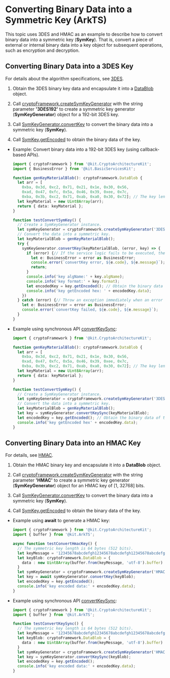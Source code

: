# Converting Binary Data into a Symmetric Key (ArkTS)

<!--Kit: Crypto Architecture Kit-->
<!--Subsystem: Security-->
<!--Owner: @zxz--3-->
<!--Designer: @lanming-->
<!--Tester: @PAFT-->
<!--Adviser: @zengyawen-->

This topic uses 3DES and HMAC as an example to describe how to convert binary data into a symmetric key (**SymKey**). That is, convert a piece of external or internal binary data into a key object for subsequent operations, such as encryption and decryption.

## Converting Binary Data into a 3DES Key

For details about the algorithm specifications, see [3DES](crypto-sym-key-generation-conversion-spec.md#3des).

1. Obtain the 3DES binary key data and encapsulate it into a [DataBlob](../../reference/apis-crypto-architecture-kit/js-apis-cryptoFramework.md#datablob) object.

2. Call [cryptoFramework.createSymKeyGenerator](../../reference/apis-crypto-architecture-kit/js-apis-cryptoFramework.md#cryptoframeworkcreatesymkeygenerator) with the string parameter **'3DES192'** to create a symmetric key generator (**SymKeyGenerator**) object for a 192-bit 3DES key.

3. Call [SymKeyGenerator.convertKey](../../reference/apis-crypto-architecture-kit/js-apis-cryptoFramework.md#convertkey-1) to convert the binary data into a symmetric key (**SymKey**).

4. Call [SymKey.getEncoded](../../reference/apis-crypto-architecture-kit/js-apis-cryptoFramework.md#getencoded) to obtain the binary data of the key.

- Example: Convert binary data into a 192-bit 3DES key (using callback-based APIs).

  ```ts
  import { cryptoFramework } from '@kit.CryptoArchitectureKit';
  import { BusinessError } from '@kit.BasicServicesKit';

  function genKeyMaterialBlob(): cryptoFramework.DataBlob {
    let arr = [
      0xba, 0x3d, 0xc2, 0x71, 0x21, 0x1e, 0x30, 0x56,
      0xad, 0x47, 0xfc, 0x5a, 0x46, 0x39, 0xee, 0x7c,
      0xba, 0x3b, 0xc2, 0x71, 0xab, 0xa0, 0x30, 0x72]; // The key length is 192 bits, that is, 24 bytes.
    let keyMaterial = new Uint8Array(arr);
    return { data: keyMaterial };
  }

  function testConvertSymKey() {
    // Create a SymKeyGenerator instance.
    let symKeyGenerator = cryptoFramework.createSymKeyGenerator('3DES192');
    // Convert the data into a symmetric key.
    let keyMaterialBlob = genKeyMaterialBlob();
    try {
      symKeyGenerator.convertKey(keyMaterialBlob, (error, key) => {
        if (error) {// If the service logic fails to be executed, the first parameter of the callback returns error information, that is, throw an exception asynchronously.
          let e: BusinessError = error as BusinessError;
          console.error(`convertKey error, ${e.code}, ${e.message}`);
          return;
        }
        console.info('key algName:' + key.algName);
        console.info('key format:' + key.format);
        let encodedKey = key.getEncoded(); // Obtain the binary data of the symmetric key and output the data as a byte array. The length is 24 bytes.
        console.info('key getEncoded hex: ' + encodedKey.data);
      })
    } catch (error) {// Throw an exception immediately when an error is detected during parameter check.
      let e: BusinessError = error as BusinessError;
      console.error(`convertKey failed, ${e.code}, ${e.message}`);
    }
  }
  ```

- Example using synchronous API [convertKeySync](../../reference/apis-crypto-architecture-kit/js-apis-cryptoFramework.md#convertkeysync12):
  ```ts
  import { cryptoFramework } from '@kit.CryptoArchitectureKit';

  function genKeyMaterialBlob(): cryptoFramework.DataBlob {
    let arr = [
      0xba, 0x3d, 0xc2, 0x71, 0x21, 0x1e, 0x30, 0x56,
      0xad, 0x47, 0xfc, 0x5a, 0x46, 0x39, 0xee, 0x7c,
      0xba, 0x3b, 0xc2, 0x71, 0xab, 0xa0, 0x30, 0x72]; // The key length is 192 bits, that is, 24 bytes.
    let keyMaterial = new Uint8Array(arr);
    return { data: keyMaterial };
  }

  function testConvertSymKey() {
    // Create a SymKeyGenerator instance.
    let symKeyGenerator = cryptoFramework.createSymKeyGenerator('3DES192');
    // Convert the data into a symmetric key.
    let keyMaterialBlob = genKeyMaterialBlob();
    let key = symKeyGenerator.convertKeySync(keyMaterialBlob);
    let encodedKey = key.getEncoded(); // Obtain the binary data of the symmetric key and output the data as a byte array. The length is 24 bytes.
    console.info('key getEncoded hex' + encodedKey.data);
  }
  ```

## Converting Binary Data into an HMAC Key

For details, see [HMAC](crypto-sym-key-generation-conversion-spec.md#hmac).

1. Obtain the HMAC binary key and encapsulate it into a **DataBlob** object.

2. Call [cryptoFramework.createSymKeyGenerator](../../reference/apis-crypto-architecture-kit/js-apis-cryptoFramework.md#cryptoframeworkcreatesymkeygenerator) with the string parameter **'HMAC'** to create a symmetric key generator (**SymKeyGenerator**) object for an HMAC key of [1, 32768] bits.

3. Call [SymKeyGenerator.convertKey](../../reference/apis-crypto-architecture-kit/js-apis-cryptoFramework.md#convertkey-1) to convert the binary data into a symmetric key (**SymKey**).

4. Call [SymKey.getEncoded](../../reference/apis-crypto-architecture-kit/js-apis-cryptoFramework.md#getencoded) to obtain the binary data of the key.

- Example using **await** to generate a HMAC key:

  ```ts
  import { cryptoFramework } from '@kit.CryptoArchitectureKit';
  import { buffer } from '@kit.ArkTS';

  async function testConvertHmacKey() {
    // The symmetric key length is 64 bytes (512 bits).
    let keyMessage = '12345678abcdefgh12345678abcdefgh12345678abcdefgh12345678abcdefgh';
    let keyBlob: cryptoFramework.DataBlob = {
      data : new Uint8Array(buffer.from(keyMessage, 'utf-8').buffer)
    }
    let symKeyGenerator = cryptoFramework.createSymKeyGenerator('HMAC');
    let key = await symKeyGenerator.convertKey(keyBlob);
    let encodedKey = key.getEncoded();
    console.info('key encoded data:' + encodedKey.data);
  }
  ```

- Example using synchronous API [convertKeySync](../../reference/apis-crypto-architecture-kit/js-apis-cryptoFramework.md#convertkeysync12):
  ```ts
  import { cryptoFramework } from '@kit.CryptoArchitectureKit';
  import { buffer } from '@kit.ArkTS';

  function testConvertKeySync() {
    // The symmetric key length is 64 bytes (512 bits).
    let keyMessage = '12345678abcdefgh12345678abcdefgh12345678abcdefgh12345678abcdefgh';
    let keyBlob: cryptoFramework.DataBlob = {
      data : new Uint8Array(buffer.from(keyMessage, 'utf-8').buffer)
    }
    let symKeyGenerator = cryptoFramework.createSymKeyGenerator('HMAC');
    let key = symKeyGenerator.convertKeySync(keyBlob);
    let encodedKey = key.getEncoded();
    console.info('key encoded data:' + encodedKey.data);
  }
  ```

